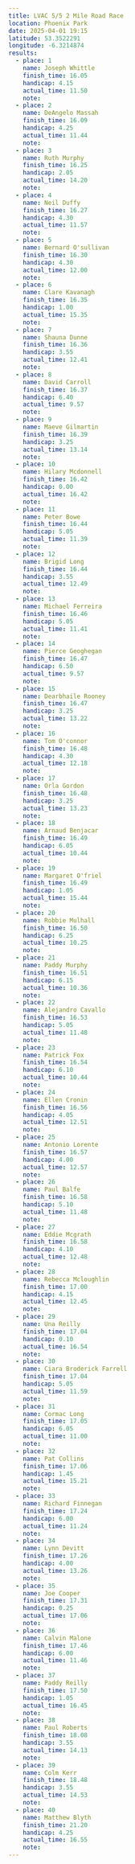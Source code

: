 ```yaml
---
title: LVAC 5/5 2 Mile Road Race
location: Phoenix Park
date: 2025-04-01 19:15
latitude: 53.3522291
longitude: -6.3214874
results:
  - place: 1
    name: Joseph Whittle
    finish_time: 16.05
    handicap: 4.15
    actual_time: 11.50
    note:
  - place: 2
    name: DeAngelo Massah
    finish_time: 16.09
    handicap: 4.25
    actual_time: 11.44
    note:
  - place: 3
    name: Ruth Murphy
    finish_time: 16.25
    handicap: 2.05
    actual_time: 14.20
    note:
  - place: 4
    name: Neil Duffy
    finish_time: 16.27
    handicap: 4.30
    actual_time: 11.57
    note:
  - place: 5
    name: Bernard O'sullivan
    finish_time: 16.30
    handicap: 4.30
    actual_time: 12.00
    note:
  - place: 6
    name: Clare Kavanagh
    finish_time: 16.35
    handicap: 1.00
    actual_time: 15.35
    note:
  - place: 7
    name: Shauna Dunne
    finish_time: 16.36
    handicap: 3.55
    actual_time: 12.41
    note:
  - place: 8
    name: David Carroll
    finish_time: 16.37
    handicap: 6.40
    actual_time: 9.57
    note:
  - place: 9
    name: Maeve Gilmartin
    finish_time: 16.39
    handicap: 3.25
    actual_time: 13.14
    note:
  - place: 10
    name: Hilary Mcdonnell
    finish_time: 16.42
    handicap: 0.00
    actual_time: 16.42
    note:
  - place: 11
    name: Peter Bowe
    finish_time: 16.44
    handicap: 5.05
    actual_time: 11.39
    note:
  - place: 12
    name: Brigid Long
    finish_time: 16.44
    handicap: 3.55
    actual_time: 12.49
    note:
  - place: 13
    name: Michael Ferreira
    finish_time: 16.46
    handicap: 5.05
    actual_time: 11.41
    note:
  - place: 14
    name: Pierce Geoghegan
    finish_time: 16.47
    handicap: 6.50
    actual_time: 9.57
    note:
  - place: 15
    name: Dearbhaile Rooney
    finish_time: 16.47
    handicap: 3.25
    actual_time: 13.22
    note:
  - place: 16
    name: Tom O'connor
    finish_time: 16.48
    handicap: 4.30
    actual_time: 12.18
    note:
  - place: 17
    name: Orla Gordon
    finish_time: 16.48
    handicap: 3.25
    actual_time: 13.23
    note:
  - place: 18
    name: Arnaud Benjacar
    finish_time: 16.49
    handicap: 6.05
    actual_time: 10.44
    note:
  - place: 19
    name: Margaret O'friel
    finish_time: 16.49
    handicap: 1.05
    actual_time: 15.44
    note:
  - place: 20
    name: Robbie Mulhall
    finish_time: 16.50
    handicap: 6.25
    actual_time: 10.25
    note:
  - place: 21
    name: Paddy Murphy
    finish_time: 16.51
    handicap: 6.15
    actual_time: 10.36
    note:
  - place: 22
    name: Alejandro Cavallo
    finish_time: 16.53
    handicap: 5.05
    actual_time: 11.48
    note:
  - place: 23
    name: Patrick Fox
    finish_time: 16.54
    handicap: 6.10
    actual_time: 10.44
    note:
  - place: 24
    name: Ellen Cronin
    finish_time: 16.56
    handicap: 4.05
    actual_time: 12.51
    note:
  - place: 25
    name: Antonio Lorente
    finish_time: 16.57
    handicap: 4.00
    actual_time: 12.57
    note:
  - place: 26
    name: Paul Balfe
    finish_time: 16.58
    handicap: 5.10
    actual_time: 11.48
    note:
  - place: 27
    name: Eddie Mcgrath
    finish_time: 16.58
    handicap: 4.10
    actual_time: 12.48
    note:
  - place: 28
    name: Rebecca Mcloughlin
    finish_time: 17.00
    handicap: 4.15
    actual_time: 12.45
    note:
  - place: 29
    name: Una Reilly
    finish_time: 17.04
    handicap: 0.10
    actual_time: 16.54
    note:
  - place: 30
    name: Ciara Broderick Farrell
    finish_time: 17.04
    handicap: 5.05
    actual_time: 11.59
    note:
  - place: 31
    name: Cormac Long
    finish_time: 17.05
    handicap: 6.05
    actual_time: 11.00
    note:
  - place: 32
    name: Pat Collins
    finish_time: 17.06
    handicap: 1.45
    actual_time: 15.21
    note:
  - place: 33
    name: Richard Finnegan
    finish_time: 17.24
    handicap: 6.00
    actual_time: 11.24
    note:
  - place: 34
    name: Lynn Devitt
    finish_time: 17.26
    handicap: 4.00
    actual_time: 13.26
    note:
  - place: 35
    name: Joe Cooper
    finish_time: 17.31
    handicap: 0.25
    actual_time: 17.06
    note:
  - place: 36
    name: Calvin Malone
    finish_time: 17.46
    handicap: 6.00
    actual_time: 11.46
    note:
  - place: 37
    name: Paddy Reilly
    finish_time: 17.50
    handicap: 1.05
    actual_time: 16.45
    note:
  - place: 38
    name: Paul Roberts
    finish_time: 18.08
    handicap: 3.55
    actual_time: 14.13
    note:
  - place: 39
    name: Colm Kerr
    finish_time: 18.48
    handicap: 3.55
    actual_time: 14.53
    note:
  - place: 40
    name: Matthew Blyth
    finish_time: 21.20
    handicap: 4.25
    actual_time: 16.55
    note:
---
```

